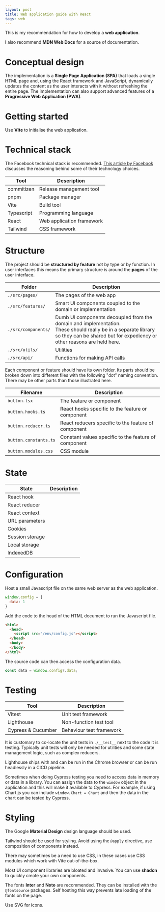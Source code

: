```yaml
---
layout: post
title: Web application guide with React
tags: web
---
```


This is my recommendation for how to develop a **web application**.

I also recommend **MDN Web Docs** for a source of documentation.

# Conceptual design

The implementation is a **Single Page Application (SPA)** that loads a single HTML page and, using the React framework and JavaScript, dynamically updates the content as the user interacts with it without refreshing the entire page.
The implementation can also support advanced features of a **Progressive Web Application (PWA)**.

# Getting started

Use **Vite** to initialise the web application.

# Technical stack

The Facebook technical stack is recommended.
[This article by Facebook](https://engineering.fb.com/2020/05/08/web/facebook-redesign/) discusses the reasoning behind some of their technology choices.

| Tool | Description |
|-|-|
| commitizen | Release management tool |
| pnpm | Package manager |
| Vite | Build tool |
| Typescript | Programming language |
| React | Web application framework |
| Tailwind | CSS framework |

# Structure

The project should be **structured by feature** not by type or by function.
In user interfaces this means the primary structure is around the **pages** of the user interface.

| Folder | Description |
|-|-|
| `./src/pages/` | The pages of the web app |
| `./src/features/` | Smart UI components coupled to the domain or implementation |
| `./src/components/` | Dumb UI components decoupled from the domain and implementation. <br /> These should really be in a separate library so they can be shared but for expediency or other reasons are held here. |
| `./src/utils/` | Utilities |
| `./src/api/` | Functions for making API calls |

Each component or feature should have its own folder.
Its parts should be broken down into different files with the following "dot" naming convention.
There may be other parts than those illustrated here.

| Filename | Description |
|-|-|
| `button.tsx` | The feature or component |
| `button.hooks.ts` | React hooks specific to the feature or component |
| `button.reducer.ts` | React reducers specific to the feature of component |
| `button.constants.ts` | Constant values specific to the feature of component |
| `button.modules.css` | CSS module |

# State

| State | Description |
|-|-|
| React hook | |
| React reducer | |
| React context | |
| URL parameters | |
| Cookies | |
| Session storage | |
| Local storage | |
| IndexedDB | |

# Configuration

Host a small Javascript file on the same web server as the web application.

```js
window.config = {
  data: 1
}
```

Add the code to the head of the HTML document to run the Javascript file.

```html
<html>
  <head>
    <script src="/env/config.js"></script>
  </head>
  <body>
  </body>
</html>
```

The source code can then access the configuration data.

```ts
const data = window.config?.data;
```

# Testing

| Tool | Description |
|-|-|
| Vitest | Unit test framework |
| Lighthouse | Non-function test tool |
| Cypress & Cucumber | Behaviour test framework |

It is customary to co-locate the unit tests in `./__test__` next to the code it is testing.
Typically unit tests will only be needed for utilities and some state management logic, such as complex reducers.

Lighthouse ships with and can be run in the Chrome browser or can be run headlessly in a CICD pipeline.

Sometimes when doing Cypress testing you need to access data in memory or data in a library.
You can assign the data to the `window` object in the application and this will make it available to Cypress.
For example, if using Chart.js you can include `window.Chart = Chart` and then the data in the chart can be tested by Cypress.

# Styling

The Google **Material Design** design language should be used.

Tailwind should be used for styling.
Avoid using the `@apply` directive, use composition of components instead.

There may sometimes be a need to use CSS, in these cases use CSS modules which work with Vite out-of-the-box.

Most UI component libraries are bloated and invasive.
You can use **shadcn** to quickly create your own components.

The fonts **Inter** and **Noto** are recommended.
They can be installed with the `@fontsource` packages.
Self hosting this way prevents late loading of the fonts on the page.

Use SVG for icons.
